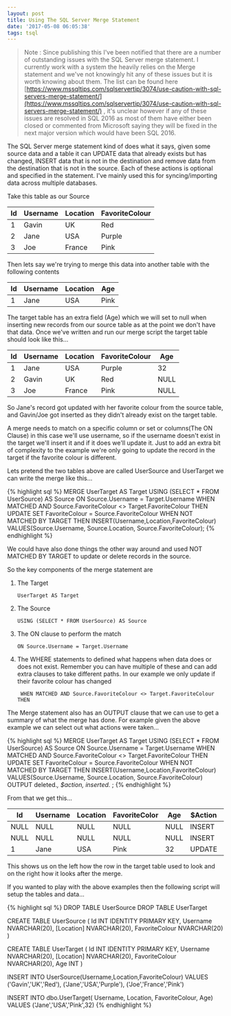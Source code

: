 ```yaml
---
layout: post
title: Using The SQL Server Merge Statement
date: '2017-05-08 06:05:38'
tags: tsql
---
```


> Note : Since publishing this I've been notified that there are a number of outstanding issues with the SQL Server merge statement. I currently work with a system the heavily relies on the Merge statement and we've not knowingly hit any of these issues but it is worth knowing about them. The list can be found here [https://www.mssqltips.com/sqlservertip/3074/use-caution-with-sql-servers-merge-statement/](https://www.mssqltips.com/sqlservertip/3074/use-caution-with-sql-servers-merge-statement/) , it's unclear however if any of these issues are resolved in SQL 2016 as most of them have either been closed or commented from Microsoft saying they will be fixed in the next major version which would have been SQL 2016.

The SQL Server merge statement kind of does what it says, given some source data and a table it can UPDATE data that already exists but has changed, INSERT data that is not in the destination and remove data from the destination that is not in the source. Each of these actions is optional and specified in the statement. I've mainly used this for syncing/importing  data across multiple databases.

Take this table as our Source

| Id | Username | Location | FavoriteColour |
| --- | --- | --- | --- |
| 1 | Gavin | UK | Red |
| 2 | Jane | USA | Purple |
| 3 | Joe | France | Pink |

Then lets say we're trying to merge this data into another table with the following contents

| Id | Username | Location | Age |
| --- | --- | --- | --- |
| 1 | Jane | USA | Pink | 32 |

The target table has an extra field (Age) which we will set to null when inserting new records from our source table as at the point we don't have that data. Once we've written and run our merge script the target table should look like this...

| Id | Username | Location | FavoriteColour |Age |
| --- | --- | --- | --- | --- |
| 1 | Jane | USA | Purple | 32 |
| 2 | Gavin | UK | Red | NULL |
| 3 | Joe | France | Pink | NULL |

So Jane's record got updated with her favorite colour from the source table, and Gavin/Joe got inserted as they didn't already exist on the target table.

A merge needs to match on a specific column or set or columns(The ON Clause) in this case we'll use username, so if the username doesn't exist in the target we'll insert it and if it does we'll update it. Just to add an extra bit of complexity to the example we're only going to update the record in the target if the favorite colour is different. 

Lets pretend the two tables above are called UserSource and UserTarget we can write the merge like this...

{% highlight sql %}
MERGE
    UserTarget AS Target
    USING (SELECT * FROM UserSource) AS Source
	ON Source.Username = Target.Username
WHEN MATCHED AND Source.FavoriteColour <> Target.FavoriteColour THEN
    UPDATE SET FavoriteColour = Source.FavoriteColour
WHEN NOT MATCHED BY TARGET THEN
    INSERT(Username,Location,FavoriteColour)
    VALUES(Source.Username, Source.Location, Source.FavoriteColour);
{% endhighlight %}

We could have also done things the other way around and used NOT MATCHED BY TARGET to update or delete records in the source. 

So the key components of the merge statement are

1. The Target

    ``` UserTarget AS Target ```
2. The Source
    
    ``` USING (SELECT * FROM UserSource) AS Source ```
3. The ON clause to perform the match

    ``` ON Source.Username = Target.Username ```
4. The WHERE statements to defined what happens when data does or does not exist. Remember you can have multiple of these and can add extra clauses to take different paths. In our example we only update if their favorite colour has changed
    
    ``` WHEN MATCHED AND Source.FavoriteColour <> Target.FavoriteColour THEN```

The Merge statement also has an OUTPUT clause that we can use to get a summary of what the merge has done. For example given the above example we can select out what actions were taken...

{% highlight sql %}
MERGE
    UserTarget AS Target
    USING (SELECT * FROM UserSource) AS Source
	ON Source.Username = Target.Username
WHEN MATCHED AND Source.FavoriteColour <> Target.FavoriteColour THEN
    UPDATE SET FavoriteColour = Source.FavoriteColour
WHEN NOT MATCHED BY TARGET THEN
    INSERT(Username,Location,FavoriteColour)
    VALUES(Source.Username, Source.Location, Source.FavoriteColour)
 OUTPUT deleted.*, $action, inserted.* ;
{% endhighlight %}

From that we get this...

| Id | Username | Location | FavoriteColor | Age | $Action | Id | Username | Location | FavoriteColour | Age |
| --- | --- | --- | --- | --- | --- | --- | --- | --- | --- | --- |
| NULL | NULL | NULL | NULL | NULL | INSERT | 2 | Gavin | UK | Red | NULL |
| NULL | NULL | NULL | NULL | NULL | INSERT | 3 | Joe | France | Pink | NULL |
| 1 | Jane | USA | Pink | 32 | UPDATE | 1 | Jane | USA | Purple | 32 |

This shows us on the left how the row in the target table used to look and on the right how it looks after the merge.

If you wanted to play with the above examples then the following script will setup the tables and data...

{% highlight sql %}
DROP TABLE UserSource
DROP TABLE UserTarget

CREATE TABLE UserSource
(
    Id INT IDENTITY PRIMARY KEY,
    Username NVARCHAR(20),
    [Location] NVARCHAR(20),
    FavoriteColour NVARCHAR(20)
)

CREATE TABLE UserTarget
(
    Id INT IDENTITY PRIMARY KEY,
    Username NVARCHAR(20),
    [Location] NVARCHAR(20),
    FavoriteColour NVARCHAR(20),
    Age INT
)

INSERT INTO UserSource(Username,Location,FavoriteColour)
VALUES
    ('Gavin','UK','Red'),
    ('Jane','USA','Purple'),
    ('Joe','France','Pink')

INSERT INTO dbo.UserTarget( Username, Location, FavoriteColour, Age)
VALUES
    ('Jane','USA','Pink',32)
{% endhighlight %}